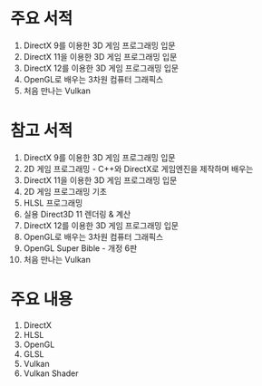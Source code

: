 # 주요 서적
1. DirectX 9를 이용한 3D 게임 프로그래밍 입문
2. DirectX 11을 이용한 3D 게임 프로그래밍 입문
3. DirectX 12를 이용한 3D 게임 프로그래밍 입문
4. OpenGL로 배우는 3차원 컴퓨터 그래픽스
5. 처음 만나는 Vulkan

# 참고 서적
1. DirectX 9를 이용한 3D 게임 프로그래밍 입문
2. 2D 게임 프로그래밍 - C++와 DirectX로 게임엔진을 제작하며 배우는
3. DirectX 11을 이용한 3D 게임 프로그래밍 입문
4. 2D 게임 프로그래밍 기초
5. HLSL 프로그래밍
6. 실용 Direct3D 11 렌더링 & 계산
7. DirectX 12를 이용한 3D 게임 프로그래밍 입문
8. OpenGL로 배우는 3차원 컴퓨터 그래픽스
9. OpenGL Super Bible - 개정 6판
10. 처음 만나는 Vulkan

# 주요 내용
1. DirectX
2. HLSL
3. OpenGL
4. GLSL
5. Vulkan
6. Vulkan Shader
